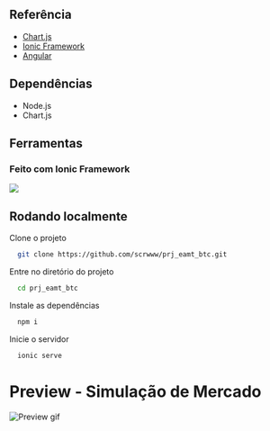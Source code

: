 ## Referência

 - [Chart.js](https://www.chartjs.org/)
 - [Ionic Framework](https://ionicframework.com/)
 - [Angular](https://angular.dev/)


## Dependências

- Node.js
- Chart.js

## Ferramentas
### Feito com Ionic Framework
![](https://skillicons.dev/icons?i=nodejs,ts,angular,scss,npm)

## Rodando localmente

Clone o projeto

```bash
  git clone https://github.com/scrwww/prj_eamt_btc.git
```

Entre no diretório do projeto

```bash
  cd prj_eamt_btc
```

Instale as dependências

```bash
  npm i
```

Inicie o servidor

```bash
  ionic serve
```

# Preview - Simulação de Mercado
![Preview gif](https://raw.githubusercontent.com/scrwww/prj_eamt_btc/refs/heads/master/app_preview.gif)
